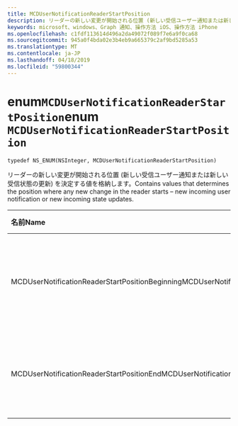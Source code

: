 ```yaml
---
title: MCDUserNotificationReaderStartPosition
description: リーダーの新しい変更が開始される位置 (新しい受信ユーザー通知または新しい受信状態の更新) を決定する値を格納します。
keywords: microsoft、windows、Graph 通知、操作方法 iOS、操作方法 iPhone
ms.openlocfilehash: c1fdf113614d496a2da49072f089f7e6a9f0ca68
ms.sourcegitcommit: 945a0f4bda02e3b4eb9a665379c2af9bd5285a53
ms.translationtype: MT
ms.contentlocale: ja-JP
ms.lasthandoff: 04/18/2019
ms.locfileid: "59800344"
---
```

# <a name="enum-mcdusernotificationreaderstartposition"></a><span data-ttu-id="ca5f3-104">enum`MCDUserNotificationReaderStartPosition`</span><span class="sxs-lookup"><span data-stu-id="ca5f3-104">enum `MCDUserNotificationReaderStartPosition`</span></span>

```
typedef NS_ENUM(NSInteger, MCDUserNotificationReaderStartPosition)
```

<span data-ttu-id="ca5f3-105">リーダーの新しい変更が開始される位置 (新しい受信ユーザー通知または新しい受信状態の更新) を決定する値を格納します。</span><span class="sxs-lookup"><span data-stu-id="ca5f3-105">Contains values that determines the position where any new change in the reader starts – new incoming user notification or new incoming state updates.</span></span> 

|<span data-ttu-id="ca5f3-106">名前</span><span class="sxs-lookup"><span data-stu-id="ca5f3-106">Name</span></span> | <span data-ttu-id="ca5f3-107">値</span><span class="sxs-lookup"><span data-stu-id="ca5f3-107">Value</span></span> | <span data-ttu-id="ca5f3-108">説明</span><span class="sxs-lookup"><span data-stu-id="ca5f3-108">Description</span></span> |
|:-- |:-- |:-- |
|   <span data-ttu-id="ca5f3-109">MCDUserNotificationReaderStartPositionBeginning</span><span class="sxs-lookup"><span data-stu-id="ca5f3-109">MCDUserNotificationReaderStartPositionBeginning</span></span> |<span data-ttu-id="ca5f3-110">0</span><span class="sxs-lookup"><span data-stu-id="ca5f3-110">0</span></span>| <span data-ttu-id="ca5f3-111">通知ストアの先頭の開始位置。</span><span class="sxs-lookup"><span data-stu-id="ca5f3-111">Start position at the beginning of the notification store.</span></span> |
|   <span data-ttu-id="ca5f3-112">MCDUserNotificationReaderStartPositionEnd</span><span class="sxs-lookup"><span data-stu-id="ca5f3-112">MCDUserNotificationReaderStartPositionEnd</span></span> | <span data-ttu-id="ca5f3-113">1</span><span class="sxs-lookup"><span data-stu-id="ca5f3-113">1</span></span>| <span data-ttu-id="ca5f3-114">通知ストアの最後の開始位置。</span><span class="sxs-lookup"><span data-stu-id="ca5f3-114">Start position at the end of the notification store.</span></span> |
